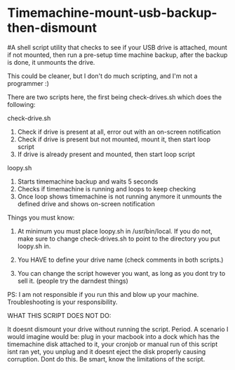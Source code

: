 # Timemachine-mount-usb-backup-then-dismount
#A shell script utility that checks to see if your USB drive is attached, mount if not mounted, then run a pre-setup time machine backup, after the backup is done, it unmounts the drive.

This could be cleaner, but I don't do much scripting, and I'm not a programmer :)

There are two scripts here, the first being check-drives.sh which does the following:

check-drive.sh
1) Check if drive is present at all, error out with an on-screen notification
2) Check if drive is present but not mounted, mount it, then start loop script
3) If drive is already present and mounted, then start loop script

loopy.sh
1) Starts timemachine backup and waits 5 seconds
2) Checks if timemachine is running and loops to keep checking
3) Once loop shows timemachine is not running anymore it unmounts the defined drive and shows on-screen notification

Things you must know:

1) At minimum you must place loopy.sh in /usr/bin/local. If you do not, make sure to change check-drives.sh to point to the directory you put loopy.sh in.

2) You HAVE to define your drive name (check comments in both scripts.)

3) You can change the script however you want, as long as you dont try to sell it. (people try the darndest things)

PS: I am not responsible if you run this and blow up your machine. Troubleshooting is your responsibility. 

WHAT THIS SCRIPT DOES NOT DO:

It doesnt dismount your drive without running the script. Period. A scenario I would imagine would be: plug in your macbook into a dock which has the timemachine disk attached to it, your cronjob or manual run of this script isnt ran yet, you unplug and it doesnt eject the disk properly causing corruption.
Dont do this. Be smart, know the limitations of the script.
